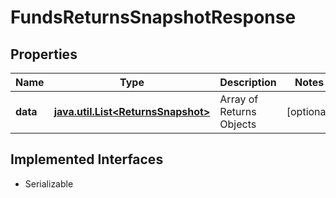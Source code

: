 

# FundsReturnsSnapshotResponse


## Properties

Name | Type | Description | Notes
------------ | ------------- | ------------- | -------------
**data** | [**java.util.List&lt;ReturnsSnapshot&gt;**](ReturnsSnapshot.md) | Array of Returns Objects |  [optional]


## Implemented Interfaces

* Serializable


